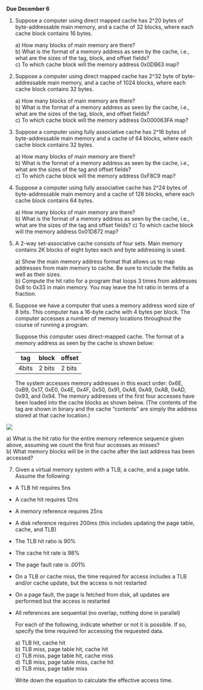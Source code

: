 **Due December 6**

1. Suppose a computer using direct mapped cache has 2^20 bytes of byte-addressable main memory, and a cache of 32 blocks, where each cache block contains 16 bytes.

   a) How many blocks of main memory are there?   
   b) What is the format of a memory address as seen by the cache, i.e., what are the sizes of the tag, block, and offset fields?   
   c) To which cache block will the memory address 0x0DB63 map?   

2. Suppose a computer using direct mapped cache has 2^32 byte of byte-addressable main memory, and a cache of 1024 blocks, where each cache block contains 32 bytes.


   a) How many blocks of main memory are there?   
   b) What is the format of a memory address as seen by the cache, i.e., what are the sizes of the tag, block, and offset fields?   
   c) To which cache block will the memory address 0x000063FA map?   

3. Suppose a computer using fully associative cache has 2^16 bytes of byte-addressable main memory and a cache of 64 blocks, where each cache block contains 32 bytes.

   a) How many blocks of main memory are there?   
   b) What is the format of a memory address as seen by the cache, i.e., what are the sizes of the tag and offset fields?   
   c) To which cache block will the memory address 0xF8C9 map?

4. Suppose a computer using fully associative cache has 2^24 bytes of byte-addressable main memory and a cache of 128 blocks, where each cache block contains 64 bytes.

   a) How many blocks of main memory are there?   
   b) What is the format of a memory address as seen by the cache, i.e., what are the sizes of the tag and offset fields?
   c) To which cache block will the memory address 0x01D872 map?

5. A 2-way set-associative cache consists of four sets. Main memory contains 2K blocks of eight bytes each and byte addressing is used.

   a) Show the main memory address format that allows us to map addresses from main memory to cache. Be sure to include the fields as well as their sizes.   
   b) Compute the hit ratio for a program that loops 3 times from addresses 0x8 to 0x33 in main memory. You may leave the hit ratio in terms of a fraction.

6. Suppose we have a computer that uses a memory address word size of 8 bits. This computer has a 16-byte cache with 4 bytes per block. The computer accesses a number of memory locations throughout the course of running a program. 

   Suppose this computer uses direct-mapped cache. The format of a memory address as seen
by the cache is shown below:

   | tag | block | offset |
   |-----|-------|--------|
   | 4bits | 2 bits | 2 bits |

   The system accesses memory addresses in this exact order: 0x6E, 0xB9, 0x17, 0xE0, 0x4E, 0x4F, 0x50, 0x91, 0xA8, 0xA9, 0xAB, 0xAD, 0x93, and 0x94. The memory addresses of the first four accesses have been loaded into the cache blocks as shown below. (The contents of the tag are shown in binary and the cache “contents” are simply the address stored at that cache location.)

![](http://i.imgur.com/N2K5u6n.png)

   a) What is the hit ratio for the entire memory reference sequence given above, assuming we count the first four accesses as misses?   
   b) What memory blocks will be in the cache after the last address has been accessed?   

7.  Given a virtual memory system with a TLB, a cache, and a page table. Assume the following:

* A TLB hit requires 5ns
* A cache hit requires 12ns
* A memory reference requires 25ns
* A disk reference requires 200ms (this includes updating the page table, cache, and TLB)
* The TLB hit ratio is 90%
* The cache hit rate is 98%
* The page fault rate is .001%
* On a TLB or cache miss, the time required for access includes a TLB and/or cache update, but the access is not restarted
* On a page fault, the page is fetched from disk, all updates are performed but the access is restarted
* All references are sequential (no overlap, nothing done in parallel)
   
   For each of the following, indicate whether or not it is possible. If so, specify the time required for accessing the requested data.   

   a) TLB hit, cache hit   
   b) TLB miss, page table hit, cache hit   
   c) TLB miss, page table hit, cache miss   
   d) TLB miss, page table miss, cache hit   
   e) TLB miss, page table miss   

   Write down the equation to calculate the effective access time.
